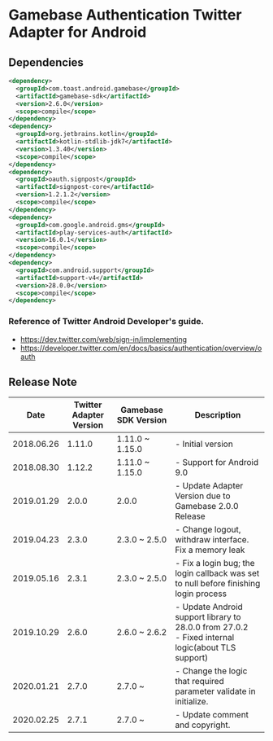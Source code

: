 # Gamebase Authentication Twitter Adapter for Android

## Dependencies

```xml
<dependency>
  <groupId>com.toast.android.gamebase</groupId>
  <artifactId>gamebase-sdk</artifactId>
  <version>2.6.0</version>
  <scope>compile</scope>
</dependency>
<dependency>
  <groupId>org.jetbrains.kotlin</groupId>
  <artifactId>kotlin-stdlib-jdk7</artifactId>
  <version>1.3.40</version>
  <scope>compile</scope>
</dependency>
<dependency>
  <groupId>oauth.signpost</groupId>
  <artifactId>signpost-core</artifactId>
  <version>1.2.1.2</version>
  <scope>compile</scope>
</dependency>
<dependency>
  <groupId>com.google.android.gms</groupId>
  <artifactId>play-services-auth</artifactId>
  <version>16.0.1</version>
  <scope>compile</scope>
</dependency>
<dependency>
  <groupId>com.android.support</groupId>
  <artifactId>support-v4</artifactId>
  <version>28.0.0</version>
  <scope>compile</scope>
</dependency>
```

### Reference of Twitter Android Developer's guide.

* https://dev.twitter.com/web/sign-in/implementing
* https://developer.twitter.com/en/docs/basics/authentication/overview/oauth

## Release Note

| Date | Twitter Adapter Version | Gamebase SDK Version  | Description |
| ---- | ----------------------- | --------------------- |------------ |
| 2018.06.26 | 1.11.0 | 1.11.0 ~ 1.15.0 | - Initial version |
| 2018.08.30 | 1.12.2 | 1.11.0 ~ 1.15.0 | - Support for Android 9.0 |
| 2019.01.29 | 2.0.0  | 2.0.0           | - Update Adapter Version due to Gamebase 2.0.0 Release |
| 2019.04.23 | 2.3.0  | 2.3.0 ~ 2.5.0   | - Change logout, withdraw interface. Fix a memory leak |
| 2019.05.16 | 2.3.1  | 2.3.0 ~ 2.5.0   | - Fix a login bug; the login callback was set to null before finishing login process |
| 2019.10.29 | 2.6.0  | 2.6.0 ~ 2.6.2   | - Update Android support library to 28.0.0 from 27.0.2<br> - Fixed internal logic(about TLS support) |
| 2020.01.21 | 2.7.0  | 2.7.0 ~         | - Change the logic that required parameter validate in initialize. |
| 2020.02.25 | 2.7.1  | 2.7.0 ~         | - Update comment and copyright. |
